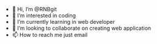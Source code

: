 - 👋 Hi, I’m @RNBgit
- 👀 I’m interested in coding 
- 🌱 I’m currently learning in web developer
- 💞️ I’m looking to collaborate on creating web application
- 📫 How to reach me just email

<!---
RNBgit/RNBgit is a ✨ special ✨ repository because its `README.md` (this file) appears on your GitHub profile.
You can click the Preview link to take a look at your changes.
--->
